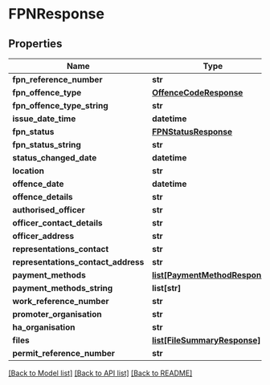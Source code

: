# FPNResponse

## Properties
Name | Type | Description | Notes
------------ | ------------- | ------------- | -------------
**fpn_reference_number** | **str** |  | 
**fpn_offence_type** | [**OffenceCodeResponse**](OffenceCodeResponse.md) |  | 
**fpn_offence_type_string** | **str** |  | 
**issue_date_time** | **datetime** |  | 
**fpn_status** | [**FPNStatusResponse**](FPNStatusResponse.md) |  | 
**fpn_status_string** | **str** |  | 
**status_changed_date** | **datetime** |  | 
**location** | **str** |  | 
**offence_date** | **datetime** |  | 
**offence_details** | **str** |  | 
**authorised_officer** | **str** |  | 
**officer_contact_details** | **str** |  | 
**officer_address** | **str** |  | [optional] 
**representations_contact** | **str** |  | [optional] 
**representations_contact_address** | **str** |  | [optional] 
**payment_methods** | [**list[PaymentMethodResponse]**](PaymentMethodResponse.md) |  | [optional] 
**payment_methods_string** | **list[str]** |  | [optional] 
**work_reference_number** | **str** |  | 
**promoter_organisation** | **str** |  | 
**ha_organisation** | **str** |  | 
**files** | [**list[FileSummaryResponse]**](FileSummaryResponse.md) |  | [optional] 
**permit_reference_number** | **str** |  | [optional] 

[[Back to Model list]](../README.md#documentation-for-models) [[Back to API list]](../README.md#documentation-for-api-endpoints) [[Back to README]](../README.md)

